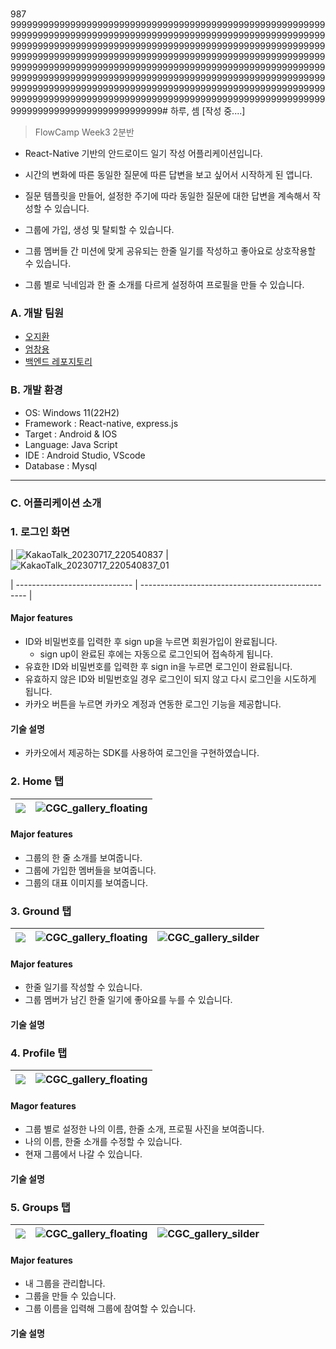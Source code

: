 \
987
999999999999999999999999999999999999999999999999999999999999999999999999999999999999999999999999999999999999999999999999999999999999999999999999999999999999999999999999999999999999999999999999999999999999999999999999999999999999999999999999999999999999999999999999999999999999999999999999999999999999999999999999999999999999999999999999999999999999999999999999999999999999999999999999999999999999999999999999999999999999999999999999999999999999999999999999999999999999999999999999999999999999# 하루, 셈
[작성 중....]
> FlowCamp Week3 2분반

- React-Native 기반의 안드로이드 일기 작성 어플리케이션입니다.
- 시간의 변화에 따른 동일한 질문에 따른 답변을 보고 싶어서 시작하게 된 앱니다.

- 질문 템플릿을 만들어, 설정한 주기에 따라 동일한 질문에 대한 답변을 계속해서 작성할 수 있습니다.
- 그룹에 가입, 생성 및 탈퇴할 수 있습니다.
- 그룹 멤버들 간 미션에 맞게 공유되는 한줄 일기를 작성하고 좋아요로 상호작용할 수 있습니다.
- 그룹 별로 닉네임과 한 줄 소개를 다르게 설정하여 프로필을 만들 수 있습니다.

### A. 개발 팀원

- [오지환](https://github.com/jihwan01)
- [엄창용](https://github.com/um8389)
- [백엔드 레포지토리]([https://github.com/weGround/weG_background](https://github.com/ImpDay/Imp_Server))

### B. 개발 환경

- OS: Windows 11(22H2)
- Framework : React-native, express.js
- Target : Android & IOS
- Language: Java Script
- IDE : Android Studio, VScode
- Database : Mysql

---

### C. 어플리케이션 소개

### 1. 로그인 화면

| ![KakaoTalk_20230717_220540837](https://github.com/ImpDay/Imp_Front/assets/61741090/6ba370ad-d9ee-4eb4-9c01-7566d162935d) |![KakaoTalk_20230717_220540837_01](https://github.com/ImpDay/Imp_Front/assets/61741090/b6012609-7c45-48b3-9b9d-6753db9eb380)
 
| ----------------------------- | ------------------------------------------------- |

#### Major features

- ID와 비밀번호를 입력한 후 sign up을 누르면 회원가입이 완료됩니다.
  - sign up이 완료된 후에는 자동으로 로그인되어 접속하게 됩니다.
- 유효한 ID와 비밀번호를 입력한 후 sign in을 누르면 로그인이 완료됩니다.
- 유효하지 않은 ID와 비밀번호일 경우 로그인이 되지 않고 다시 로그인을 시도하게 됩니다.
- 카카오 버튼을 누르면 카카오 계정과 연동한 로그인 기능을 제공합니다.

#### 기술 설명

- 카카오에서 제공하는 SDK를 사용하여 로그인을 구현하였습니다.

### 2. Home 탭

| ![](./readme_img/home.jpg) | ![CGC_gallery_floating](./readme_img/home_2.jpg) |
| -------------------------- | ------------------------------------------------ |

#### Major features

- 그룹의 한 줄 소개를 보여줍니다.
- 그룹에 가입한 멤버들을 보여줍니다.
- 그룹의 대표 이미지를 보여줍니다.

### 3. Ground 탭

| ![](./readme_img/ground.jpg) | ![CGC_gallery_floating](./readme_img/ground_like.jpg) | ![CGC_gallery_silder](./readme_img/ground_post.jpg) |
| ---------------------------- | ----------------------------------------------------- | --------------------------------------------------- |

#### Major features

- 한줄 일기를 작성할 수 있습니다.
- 그룹 멤버가 남긴 한줄 일기에 좋아요를 누를 수 있습니다.

#### 기술 설명

### 4. Profile 탭

| ![](./readme_img/group_profile.jpg) | ![CGC_gallery_floating](./readme_img/group_profile_edit.jpg) |
| ----------------------------------- | ------------------------------------------------------------ |

#### Magor features

- 그룹 별로 설정한 나의 이름, 한줄 소개, 프로필 사진을 보여줍니다.
- 나의 이름, 한줄 소개를 수정할 수 있습니다.
- 현재 그룹에서 나갈 수 있습니다.

#### 기술 설명

### 5. Groups 탭

| ![](./readme_img/group_join.jpg) | ![CGC_gallery_floating](./readme_img/group_make.jpg) | ![CGC_gallery_silder](./readme_img/group.jpg) |
| -------------------------------- | ---------------------------------------------------- | --------------------------------------------- |

#### Major features

- 내 그룹을 관리합니다.
- 그룹을 만들 수 있습니다.
- 그룹 이름을 입력해 그룹에 참여할 수 있습니다.

#### 기술 설명
